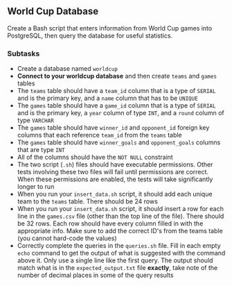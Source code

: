 ## World Cup Database

Create a Bash script that enters information from World Cup games into PostgreSQL, then query the database for useful statistics.

### Subtasks

- Create a database named `worldcup`
- **Connect to your worldcup database** and then create `teams` and `games` tables
- The `teams` table should have a `team_id` column that is a type of `SERIAL` and is the primary key, and a `name` column that has to be `UNIQUE`
- The `games` table should have a `game_id` column that is a type of `SERIAL` and is the primary key, a `year` column of type `INT`, and a `round` column of type `VARCHAR`
- The `games` table should have `winner_id` and `opponent_id` foreign key columns that each reference `team_id` from the `teams` table
- The `games` table should have `winner_goals` and `opponent_goals` columns that are type `INT`
- All of the columns should have the `NOT NULL` constraint
- The two script (`.sh`) files should have executable permissions. Other tests involving these two files will fail until permissions are correct. When these permissions are enabled, the tests will take significantly longer to run
- When you run your `insert_data.sh` script, it should add each unique team to the `teams` table. There should be 24 rows
- When you run your `insert_data.sh` script, it should insert a row for each line in the `games.csv` file (other than the top line of the file). There should be 32 rows. Each row should have every column filled in with the appropriate info. Make sure to add the correct ID's from the teams table (you cannot hard-code the values)
- Correctly complete the queries in the `queries.sh` file. Fill in each empty `echo` command to get the output of what is suggested with the command above it. Only use a single line like the first query. The output should match what is in the `expected_output.txt` file **exactly**, take note of the number of decimal places in some of the query results
